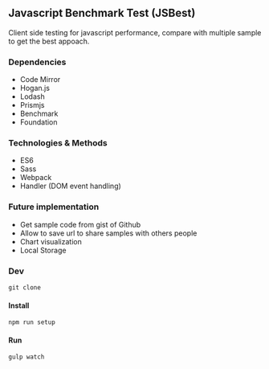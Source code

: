 ## Javascript Benchmark Test (JSBest)
Client side testing for javascript performance, compare with multiple sample to get the best appoach.

### Dependencies
- Code Mirror
- Hogan.js
- Lodash
- Prismjs
- Benchmark
- Foundation

### Technologies & Methods
- ES6
- Sass
- Webpack
- Handler (DOM event handling)

### Future implementation
- Get sample code from gist of Github
- Allow to save url to share samples with others people
- Chart visualization
- Local Storage


### Dev
```
git clone
```
#### Install
```
npm run setup
```

#### Run
```
gulp watch
```
